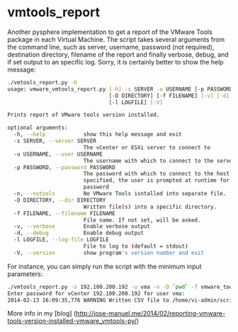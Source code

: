 vmtools_report
=====================

Another pysphere implementation to get a report of the VMware Tools package in each Virtual Machine. 
The script takes several arguments from the command line, such as server, username, 
password (not required), destination directory, filename of the report and finally verbose, 
debug,  and if set output to an specific log. Sorry, it is certainly better to show the help message:

``` bash
./vmtools_report.py -h
usage: vmware_vmtools_report.py [-h] -s SERVER -u USERNAME [-p PASSWORD] [-n]
                                [-D DIRECTORY] [-f FILENAME] [-v] [-d]
                                [-l LOGFILE] [-V]

Prints report of VMware tools version installed.

optional arguments:
  -h, --help            show this help message and exit
  -s SERVER, --server SERVER
                        The vCenter or ESXi server to connect to
  -u USERNAME, --user USERNAME
                        The username with which to connect to the server
  -p PASSWORD, --password PASSWORD
                        The password with which to connect to the host. If not
                        specified, the user is prompted at runtime for a
                        password
  -n, --notools         No VMware Tools isntalled into separate file.
  -D DIRECTORY, --dir DIRECTORY
                        Written file(s) into a specific directory.
  -f FILENAME, --filename FILENAME
                        File name. If not set, will be asked.
  -v, --verbose         Enable verbose output
  -d, --debug           Enable debug output
  -l LOGFILE, --log-file LOGFILE
                        File to log to (default = stdout)
  -V, --version         show program's version number and exit
```
For instance, you can simply run the script with the minimum input parameters:

``` bash
./vmtools_report.py -s 192.100.200.192 -u vma -n -D `pwd` -f vmware_tools
Enter password for vCenter 192.100.200.192 for user vma: 
2014-02-13 16:09:35,776 WARNING Written CSV file to /home/vi-admin/scripts/pysphere
```

More info in my [blog] (http://jose-manuel.me/2014/02/reporting-vmware-tools-version-installed-vmware_vmtools-py/) 
